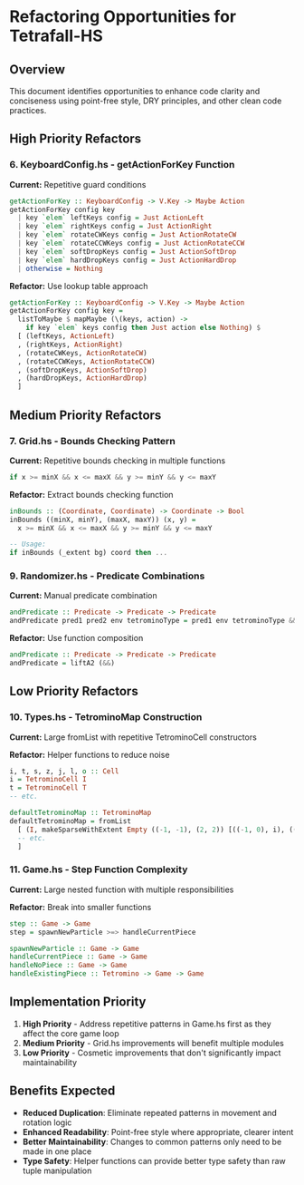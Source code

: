 # Refactoring Opportunities for Tetrafall-HS

## Overview
This document identifies opportunities to enhance code clarity and conciseness using point-free style, DRY principles, and other clean code practices.

## High Priority Refactors





### 6. KeyboardConfig.hs - getActionForKey Function
**Current:** Repetitive guard conditions
```haskell
getActionForKey :: KeyboardConfig -> V.Key -> Maybe Action
getActionForKey config key
  | key `elem` leftKeys config = Just ActionLeft
  | key `elem` rightKeys config = Just ActionRight
  | key `elem` rotateCWKeys config = Just ActionRotateCW
  | key `elem` rotateCCWKeys config = Just ActionRotateCCW
  | key `elem` softDropKeys config = Just ActionSoftDrop
  | key `elem` hardDropKeys config = Just ActionHardDrop
  | otherwise = Nothing
```

**Refactor:** Use lookup table approach
```haskell
getActionForKey :: KeyboardConfig -> V.Key -> Maybe Action
getActionForKey config key = 
  listToMaybe $ mapMaybe (\(keys, action) -> 
    if key `elem` keys config then Just action else Nothing) $
  [ (leftKeys, ActionLeft)
  , (rightKeys, ActionRight) 
  , (rotateCWKeys, ActionRotateCW)
  , (rotateCCWKeys, ActionRotateCCW)
  , (softDropKeys, ActionSoftDrop)
  , (hardDropKeys, ActionHardDrop)
  ]
```

## Medium Priority Refactors

### 7. Grid.hs - Bounds Checking Pattern
**Current:** Repetitive bounds checking in multiple functions
```haskell
if x >= minX && x <= maxX && y >= minY && y <= maxY
```

**Refactor:** Extract bounds checking function
```haskell
inBounds :: (Coordinate, Coordinate) -> Coordinate -> Bool
inBounds ((minX, minY), (maxX, maxY)) (x, y) = 
  x >= minX && x <= maxX && y >= minY && y <= maxY

-- Usage:
if inBounds (_extent bg) coord then ...
```

### 9. Randomizer.hs - Predicate Combinations
**Current:** Manual predicate combination
```haskell
andPredicate :: Predicate -> Predicate -> Predicate
andPredicate pred1 pred2 env tetrominoType = pred1 env tetrominoType && pred2 env tetrominoType
```

**Refactor:** Use function composition
```haskell
andPredicate :: Predicate -> Predicate -> Predicate
andPredicate = liftA2 (&&)
```

## Low Priority Refactors

### 10. Types.hs - TetrominoMap Construction
**Current:** Large fromList with repetitive TetrominoCell constructors

**Refactor:** Helper functions to reduce noise
```haskell
i, t, s, z, j, l, o :: Cell
i = TetrominoCell I
t = TetrominoCell T
-- etc.

defaultTetrominoMap :: TetrominoMap
defaultTetrominoMap = fromList
  [ (I, makeSparseWithExtent Empty ((-1, -1), (2, 2)) [((-1, 0), i), ((0, 0), i), ((1, 0), i), ((2, 0), i)])
  -- etc.
  ]
```

### 11. Game.hs - Step Function Complexity
**Current:** Large nested function with multiple responsibilities

**Refactor:** Break into smaller functions
```haskell
step :: Game -> Game
step = spawnNewParticle >=> handleCurrentPiece

spawnNewParticle :: Game -> Game
handleCurrentPiece :: Game -> Game
handleNoPiece :: Game -> Game  
handleExistingPiece :: Tetromino -> Game -> Game
```

## Implementation Priority

1. **High Priority** - Address repetitive patterns in Game.hs first as they affect the core game loop
2. **Medium Priority** - Grid.hs improvements will benefit multiple modules  
3. **Low Priority** - Cosmetic improvements that don't significantly impact maintainability

## Benefits Expected

- **Reduced Duplication**: Eliminate repeated patterns in movement and rotation logic
- **Enhanced Readability**: Point-free style where appropriate, clearer intent
- **Better Maintainability**: Changes to common patterns only need to be made in one place
- **Type Safety**: Helper functions can provide better type safety than raw tuple manipulation